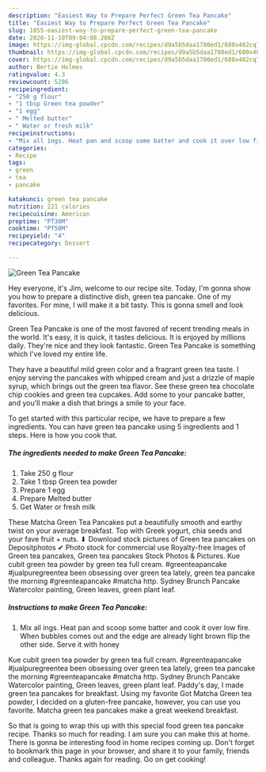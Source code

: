 ```yaml
---
description: "Easiest Way to Prepare Perfect Green Tea Pancake"
title: "Easiest Way to Prepare Perfect Green Tea Pancake"
slug: 1855-easiest-way-to-prepare-perfect-green-tea-pancake
date: 2020-11-10T09:04:08.208Z
image: https://img-global.cpcdn.com/recipes/d9a5b5daa1780ed1/680x482cq70/green-tea-pancake-recipe-main-photo.jpg
thumbnail: https://img-global.cpcdn.com/recipes/d9a5b5daa1780ed1/680x482cq70/green-tea-pancake-recipe-main-photo.jpg
cover: https://img-global.cpcdn.com/recipes/d9a5b5daa1780ed1/680x482cq70/green-tea-pancake-recipe-main-photo.jpg
author: Bertie Holmes
ratingvalue: 4.3
reviewcount: 5286
recipeingredient:
- "250 g flour"
- "1 tbsp Green tea powder"
- "1 egg"
- " Melted butter"
- " Water or fresh milk"
recipeinstructions:
- "Mix all ings. Heat pan and scoop some batter and cook it over low fire. When bubbles comes out and the edge are already light brown flip the other side. Serve it with honey"
categories:
- Recipe
tags:
- green
- tea
- pancake

katakunci: green tea pancake 
nutrition: 221 calories
recipecuisine: American
preptime: "PT30M"
cooktime: "PT50M"
recipeyield: "4"
recipecategory: Dessert

---
```



![Green Tea Pancake](https://img-global.cpcdn.com/recipes/d9a5b5daa1780ed1/680x482cq70/green-tea-pancake-recipe-main-photo.jpg)

Hey everyone, it's Jim, welcome to our recipe site. Today, I'm gonna show you how to prepare a distinctive dish, green tea pancake. One of my favorites. For mine, I will make it a bit tasty. This is gonna smell and look delicious.

Green Tea Pancake is one of the most favored of recent trending meals in the world. It's easy, it is quick, it tastes delicious. It is enjoyed by millions daily. They're nice and they look fantastic. Green Tea Pancake is something which I've loved my entire life.

They have a beautiful mild green color and a fragrant green tea taste. I enjoy serving the pancakes with whipped cream and just a drizzle of maple syrup, which brings out the green tea flavor. See these green tea chocolate chip cookies and green tea cupcakes. Add some to your pancake batter, and you&#39;ll make a dish that brings a smile to your face.


To get started with this particular recipe, we have to prepare a few ingredients. You can have green tea pancake using 5 ingredients and 1 steps. Here is how you cook that.

<!--inarticleads1-->

##### The ingredients needed to make Green Tea Pancake:

1. Take 250 g flour
1. Take 1 tbsp Green tea powder
1. Prepare 1 egg
1. Prepare  Melted butter
1. Get  Water or fresh milk


These Matcha Green Tea Pancakes put a beautifully smooth and earthy twist on your average breakfast. Top with Greek yogurt, chia seeds and your fave fruit + nuts. ⬇ Download stock pictures of Green tea pancakes on Depositphotos ✔ Photo stock for commercial use Royalty-free Images of Green tea pancakes, Green tea pancakes Stock Photos &amp; Pictures. Kue cubit green tea powder by green tea full cream. #greenteapancake #jualpuregreentea been obsessing over green tea lately, green tea pancake the morning #greenteapancake #matcha http. Sydney Brunch Pancake Watercolor painting, Green leaves, green plant leaf. 

<!--inarticleads2-->

##### Instructions to make Green Tea Pancake:

1. Mix all ings. Heat pan and scoop some batter and cook it over low fire. When bubbles comes out and the edge are already light brown flip the other side. Serve it with honey


Kue cubit green tea powder by green tea full cream. #greenteapancake #jualpuregreentea been obsessing over green tea lately, green tea pancake the morning #greenteapancake #matcha http. Sydney Brunch Pancake Watercolor painting, Green leaves, green plant leaf. Paddy&#39;s day, I made green tea pancakes for breakfast. Using my favorite Got Matcha Green tea powder, I decided on a gluten-free pancake, however, you can use you favorite. Matcha green tea pancakes make a great weekend breakfast. 

So that is going to wrap this up with this special food green tea pancake recipe. Thanks so much for reading. I am sure you can make this at home. There is gonna be interesting food in home recipes coming up. Don't forget to bookmark this page in your browser, and share it to your family, friends and colleague. Thanks again for reading. Go on get cooking!
